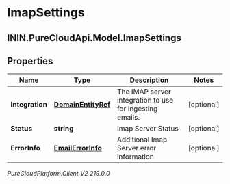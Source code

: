 # ImapSettings

## ININ.PureCloudApi.Model.ImapSettings

## Properties

|Name | Type | Description | Notes|
|------------ | ------------- | ------------- | -------------|
| **Integration** | [**DomainEntityRef**](DomainEntityRef) | The IMAP server integration to use for ingesting emails. | [optional] |
| **Status** | **string** | Imap Server Status | [optional] |
| **ErrorInfo** | [**EmailErrorInfo**](EmailErrorInfo) | Additional Imap Server error information | [optional] |



_PureCloudPlatform.Client.V2 219.0.0_
